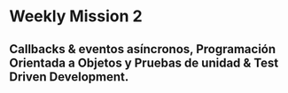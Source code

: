 # Weekly Mission 2

## Callbacks & eventos asíncronos, Programación Orientada a Objetos y Pruebas de unidad & Test Driven Development.
